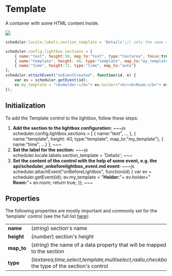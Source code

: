 Template 
===================================
A container with some HTML content inside.

<img src="template_editor.png"/>



~~~js
scheduler.locale.labels.section_template = 'Details';// sets the name of the section

scheduler.config.lightbox.sections = [
	{ name:"text", height:50, map_to:"text", type:"textarea", focus:true},
    { name:"template", height: 40, type:"template", map_to:"my_template"},
	{ name:"time", height:72, type:"time", map_to:"auto"}
];
scheduler.attachEvent("onEventCreated", function(id, e) {
	var ev = scheduler.getEvent(id);
	ev.my_template = "<b>Holder:</b>"+ ev.holder+"<br><b>Room:</b>"+ ev.room;
});
~~~

Initialization
-----------------------
To add the Template control to the lightbox, follow these steps:
<ol>
    <li><b>Add the section to the lightbox configuration:</b>
~~~js
scheduler.config.lightbox.sections = [
	{ name:"text", ... },
   	{ name:"template", height: 40, type:"template", map_to:"my_template"},
	{ name:"time", ...}
];
~~~
	</li>
    <li><b>Set the label for the section:</b>
~~~js
scheduler.locale.labels.section_template = 'Details';
~~~
	</li>
    <li><b>Set the content of the control with the help of some event, e.g. the api/scheduler_onbeforelightbox_event.md event:</b>
~~~js
scheduler.attachEvent("onBeforeLightbox", function(id) {
	var ev = scheduler.getEvent(id);
	ev.my_template = "<b>Holder:</b>"+ ev.holder+"<br><b>Room:</b>"+ ev.room;
    return true;
});
~~~
	</li>
</ol>

        


Properties
------------------------------
The following properties are mostly important and commonly set for the 'template' control (see the full list <a href="api/scheduler_lightbox_config.md">here</a>):

<table class="webixdoc_links">
	<tbody>
    	<tr>
			<td class="webixdoc_links0"><b>name</b></td>
			<td>(<i>string</i>) section's name </td>
		</tr>
        <tr>
			<td class="webixdoc_links0"><b>height</b></td>
			<td>(<i>number</i>) section's height</td>
		</tr>
        <tr>
			<td class="webixdoc_links0"><b>map_to</b></td>
			<td>(<i>string</i>) the name of a data property that will be mapped to the section</td>
		</tr>
        <tr>
			<td class="webixdoc_links0"><b>type</b></td>
			<td>(<i>textarea,time,select,template,multiselect,radio,checkbox</i>) the type of the section's control</td>
		</tr>
    </tbody>
</table>



